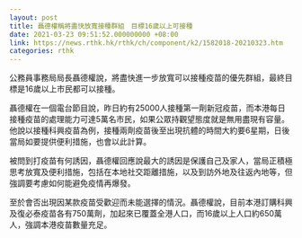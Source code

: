 ```yaml
---
layout: post
title: 聶德權稱將盡快放寬接種群組　目標16歲以上可接種
date: 2021-03-23 09:51:52.000000000 +08:00
link: https://news.rthk.hk/rthk/ch/component/k2/1582018-20210323.htm
categories: rthk
---
```


公務員事務局局長聶德權說，將盡快進一步放寬可以接種疫苗的優先群組，最終目標是16歲以上市民都可以接種。

聶德權在一個電台節目說，昨日約有25000人接種第一劑新冠疫苗，而本港每日接種疫苗的處理能力可達5萬名市民，如果公眾持觀望態度就是無用盡現有容量。他說以接種科興疫苗為例，接種兩劑疫苗後至出現抗體的時間大約要6星期，日後當局如要提供便利措施，也會以此計算。

被問到打疫苗有何誘因，聶德權回應說最大的誘因是保護自己及家人，當局正積極思考放寬及便利措施，包括在本地社交距離措施，以及到訪外地及往返內地等，但強調要考慮如何能避免疫情再爆發。

至於會否出現因某款疫苗受歡迎而未能選擇的情況。聶德權說，目前本港訂購科興及復必泰疫苗各有750萬劑，加起來已覆蓋全港人口，而16歲以上人口約650萬人，強調本港疫苗數量充足。
